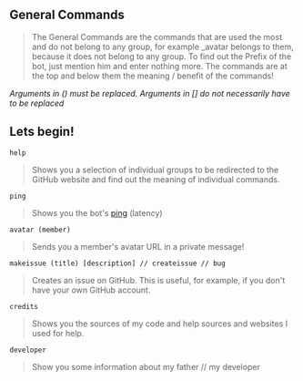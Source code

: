 ## General Commands

> The General Commands are the commands that are used the most and do
> not belong to any group, for example _avatar belongs to them, because
> it does not belong to any group. To find out the Prefix of the bot, just 
> mention him and enter nothing more. The commands are at the top 
> and below them the meaning / benefit of the commands!

*Arguments in () must be replaced. Arguments in [] do not necessarily have to be replaced*

Lets begin!
-

    help

> Shows you a selection of individual groups to be redirected to the
> GitHub website and find out the meaning of individual commands.

    ping

> Shows you the bot's [ping](https://de.wikipedia.org/wiki/Ping_%28Daten%C3%BCbertragung%29) (latency) 

    avatar (member)
> Sends you a member's avatar URL in a private message!

    makeissue (title) [description] // createissue // bug 
> Creates an issue on GitHub. This is useful, for example, if you don't have your own GitHub account.

    credits
> Shows you the sources of my code and help sources and websites I used for help.

    developer
> Show you some information about my father // my developer
